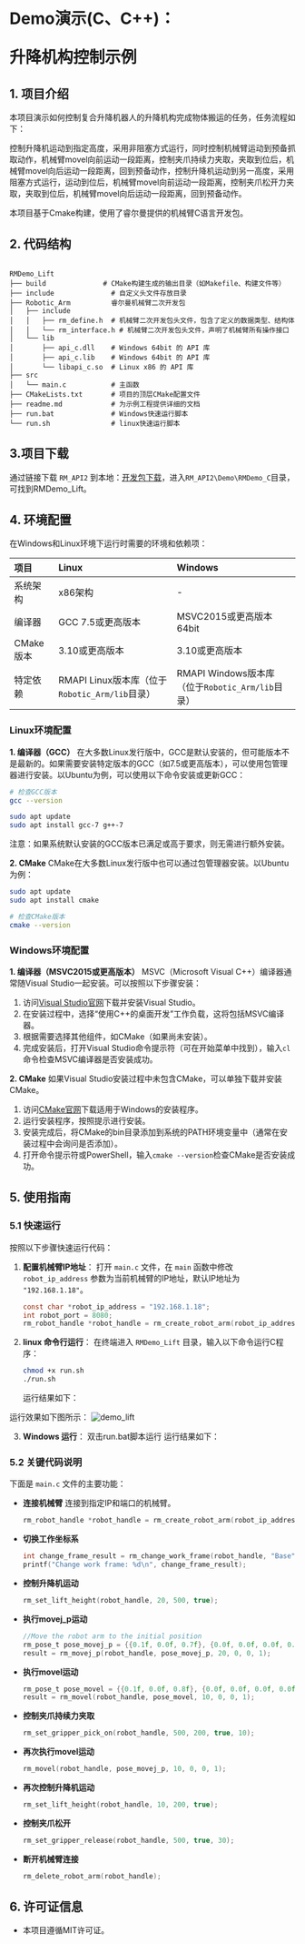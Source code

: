 #  <p class="hidden">Demo演示(C、C++)：</p>升降机构控制示例

## **1. 项目介绍**
本项目演示如何控制复合升降机器人的升降机构完成物体搬运的任务，任务流程如下：

控制升降机运动到指定高度，采用非阻塞方式运行，同时控制机械臂运动到预备抓取动作，机械臂movel向前运动一段距离，控制夹爪持续力夹取，夹取到位后，机械臂movel向后运动一段距离，回到预备动作，控制升降机运动到另一高度，采用阻塞方式运行，运动到位后，机械臂movel向前运动一段距离，控制夹爪松开力夹取，夹取到位后，机械臂movel向后运动一段距离，回到预备动作。

本项目基于Cmake构建，使用了睿尔曼提供的机械臂C语言开发包。

## **2. 代码结构**

```

RMDemo_Lift
├── build              # CMake构建生成的输出目录（如Makefile、构建文件等）
├── include              # 自定义头文件存放目录
├── Robotic_Arm          睿尔曼机械臂二次开发包
│   ├── include
│   │   ├── rm_define.h  # 机械臂二次开发包头文件，包含了定义的数据类型、结构体
│   │   └── rm_interface.h # 机械臂二次开发包头文件，声明了机械臂所有操作接口
│   └── lib
│       ├── api_c.dll    # Windows 64bit 的 API 库
│       ├── api_c.lib    # Windows 64bit 的 API 库
│       └── libapi_c.so  # Linux x86 的 API 库
├── src
│   └── main.c           # 主函数
├── CMakeLists.txt       # 项目的顶层CMake配置文件
├── readme.md            # 为示例工程提供详细的文档
├── run.bat              # Windows快速运行脚本
└── run.sh               # linux快速运行脚本
```

## **3.项目下载**

通过链接下载 `RM_API2` 到本地：[开发包下载](https://github.com/RealManRobot/RM_API2.git)，进入`RM_API2\Demo\RMDemo_C`目录，可找到RMDemo_Lift。

## **4. 环境配置**

在Windows和Linux环境下运行时需要的环境和依赖项：

| 项目      | Linux                                          | Windows                                          |
| :-------- | :--------------------------------------------- | :----------------------------------------------- |
| 系统架构  | x86架构                                        | -                                                |
| 编译器    | GCC 7.5或更高版本                              | MSVC2015或更高版本 64bit                         |
| CMake版本 | 3.10或更高版本                                 | 3.10或更高版本                                   |
| 特定依赖  | RMAPI Linux版本库（位于`Robotic_Arm/lib`目录） | RMAPI Windows版本库（位于`Robotic_Arm/lib`目录） |

### Linux环境配置

**1. 编译器（GCC）**
在大多数Linux发行版中，GCC是默认安装的，但可能版本不是最新的。如果需要安装特定版本的GCC（如7.5或更高版本），可以使用包管理器进行安装。以Ubuntu为例，可以使用以下命令安装或更新GCC：

```bash
# 检查GCC版本
gcc --version

sudo apt update
sudo apt install gcc-7 g++-7  
```

注意：如果系统默认安装的GCC版本已满足或高于要求，则无需进行额外安装。

**2. CMake**
CMake在大多数Linux发行版中也可以通过包管理器安装。以Ubuntu为例：

```bash
sudo apt update
sudo apt install cmake

# 检查CMake版本
cmake --version
```

### Windows环境配置

**1. 编译器（MSVC2015或更高版本）**
MSVC（Microsoft Visual C++）编译器通常随Visual Studio一起安装。可以按照以下步骤安装：

1. 访问[Visual Studio官网](https://visualstudio.microsoft.com/)下载并安装Visual Studio。
2. 在安装过程中，选择“使用C++的桌面开发”工作负载，这将包括MSVC编译器。
3. 根据需要选择其他组件，如CMake（如果尚未安装）。
4. 完成安装后，打开Visual Studio命令提示符（可在开始菜单中找到），输入`cl`命令检查MSVC编译器是否安装成功。

**2. CMake**
如果Visual Studio安装过程中未包含CMake，可以单独下载并安装CMake。

1. 访问[CMake官网](https://cmake.org/download/)下载适用于Windows的安装程序。
2. 运行安装程序，按照提示进行安装。
3. 安装完成后，将CMake的bin目录添加到系统的PATH环境变量中（通常在安装过程中会询问是否添加）。
4. 打开命令提示符或PowerShell，输入`cmake --version`检查CMake是否安装成功。

## **5. 使用指南**

### **5.1 快速运行**

按照以下步骤快速运行代码：

1. **配置机械臂IP地址**：
   打开 `main.c` 文件，在 `main` 函数中修改 `robot_ip_address` 参数为当前机械臂的IP地址，默认IP地址为 `"192.168.1.18"`。

   ```C
   const char *robot_ip_address = "192.168.1.18";
   int robot_port = 8080;
   rm_robot_handle *robot_handle = rm_create_robot_arm(robot_ip_address, robot_port);
   ```

2. **linux 命令行运行**：
   在终端进入 `RMDemo_Lift` 目录，输入以下命令运行C程序：

   ```bash
   chmod +x run.sh
   ./run.sh
   ```

   运行结果如下：

运行效果如下图所示：
![demo_lift](demo_lift.gif)

3. **Windows 运行**： 双击run.bat脚本运行
   运行结果如下：

### **5.2 关键代码说明**

下面是 `main.c` 文件的主要功能：

- **连接机械臂**
  连接到指定IP和端口的机械臂。

  ```C
  rm_robot_handle *robot_handle = rm_create_robot_arm(robot_ip_address, robot_port);
  ```

- **切换工作坐标系**

    ```C
    int change_frame_result = rm_change_work_frame(robot_handle, "Base");
    printf("Change work frame: %d\n", change_frame_result);
    ```

- **控制升降机运动**

    ```C
    rm_set_lift_height(robot_handle, 20, 500, true);
    ```

- **执行movej_p运动**

    ```C
    //Move the robot arm to the initial position
    rm_pose_t pose_movej_p = {{0.1f, 0.0f, 0.7f}, {0.0f, 0.0f, 0.0f, 0.0f}, {0.0f, 0.0f, 3.141f}};
    result = rm_movej_p(robot_handle, pose_movej_p, 20, 0, 0, 1);
    ```

- **执行movel运动**

    ```C
    rm_pose_t pose_movel = {{0.1f, 0.0f, 0.8f}, {0.0f, 0.0f, 0.0f, 0.0f}, {0.0f, 0.0f, 3.141f}};
    result = rm_movel(robot_handle, pose_movel, 10, 0, 0, 1);
    ```

- **控制夹爪持续力夹取**

    ```C
    rm_set_gripper_pick_on(robot_handle, 500, 200, true, 10);
    ```

- **再次执行movel运动**

    ```C
    rm_movel(robot_handle, pose_movej_p, 10, 0, 0, 1);
    ```

- **再次控制升降机运动**

    ```C
    rm_set_lift_height(robot_handle, 10, 200, true);
    ```

- **控制夹爪松开**

    ```C
    rm_set_gripper_release(robot_handle, 500, true, 30);
    ```

- **断开机械臂连接**

    ```C
    rm_delete_robot_arm(robot_handle);
    ```

## **6. 许可证信息**

* 本项目遵循MIT许可证。
